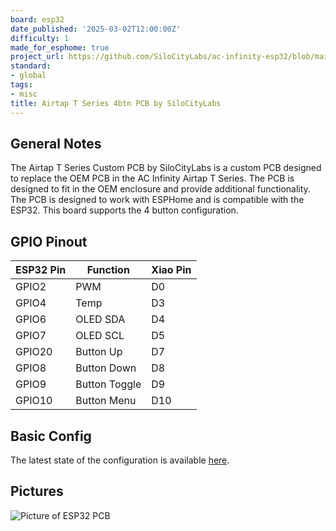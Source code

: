```yaml
---
board: esp32
date_published: '2025-03-02T12:00:00Z'
difficulty: 1
made_for_esphome: true
project_url: https://github.com/SiloCityLabs/ac-infinity-esp32/blob/main/Airtap-Tx/Gen-2/esphome-4btn-rev1.yaml
standard:
- global
tags:
- misc
title: Airtap T Series 4btn PCB by SiloCityLabs
---
```


## General Notes

The Airtap T Series Custom PCB by SiloCityLabs is a custom PCB designed to replace the OEM PCB in the AC Infinity Airtap T Series. The PCB is designed to fit in the OEM enclosure and provide additional functionality. The PCB is designed to work with ESPHome and is compatible with the ESP32. This board supports the 4 button configuration.

## GPIO Pinout

| ESP32 Pin | Function      | Xiao Pin |
|-----------|---------------|----------|
| GPIO2     | PWM           | D0       |
| GPIO4     | Temp          | D3       |
| GPIO6     | OLED SDA      | D4       |
| GPIO7     | OLED SCL      | D5       |
| GPIO20    | Button Up     | D7       |
| GPIO8     | Button Down   | D8       |
| GPIO9     | Button Toggle | D9       |
| GPIO10    | Button Menu   | D10      |

## Basic Config

The latest state of the configuration is available [here](https://github.com/SiloCityLabs/ac-infinity-esp32/blob/main/Airtap-Tx/Gen-2/esphome-4btn-rev1.yaml).

## Pictures

![Picture of ESP32 PCB](https://shop.silocitylabs.com/cdn/shop/files/Airtap_T_Series_PCB_Front_with_4_buttons.jpg "Picture of PCB")